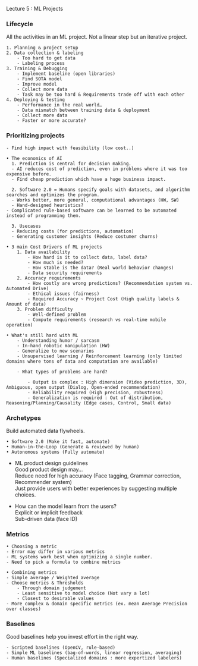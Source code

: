 Lecture 5 : ML Projects

### Lifecycle

All the activities in an ML project. Not a linear step but an iterative project.

	1. Planning & project setup
	2. Data collection & labeling
		- Too hard to get data
		- Labeling process
	3. Training & Debugging
		- Implement baseline (open libraries)
		- Find SOTA model
		- Improve model
		- Collect more data
		- Task may be too hard & Requirements trade off with each other
	4. Deploying & testing
		- Performance in the real world…
		- Data mismatch between training data & deployment
		- Collect more data
		- Faster or more accurate?
	

### Prioritizing projects

	- Find high impact with feasibility (low cost..) 

	• The economics of AI
	  1. Prediction is central for decision making.
	  - AI reduces cost of prediction, even in problems where it was too expensive before. 
	  - Find cheap prediction which have a huge business impact.

	  2. Software 2.0 = Humans specify goals with datasets, and algorithm searches and optimizes the program. 
	  - Works better, more general, computational advantages (HW, SW)
	  - Hand-designed heuristics?
    - Complicated rule-based software can be learned to be automated instead of programming them.
	
	  3. Usecases
	  - Reducing costs (for predictions, automation)
	  - Generating customer insights (Reduce costumer churns)

	• 3 main Cost Drivers of ML projects
		1. Data availability
			- How hard is it to collect data, label data?
			- How much is needed?
			- How stable is the data? (Real world behavior changes)
			- Data security requirements
		2. Accuracy requirements
			- How costly are wrong predictions? (Recommendation system vs. Automated Drive)
			- Ethical issues (fairness)
			- Required Accuracy ~ Project Cost (High quality labels & Amount of data)
		3. Problem difficulty
			- Well-defined problem
			- Compute requirements (research vs real-time mobile operation)
			
	• What's still hard with ML
		- Understanding humor / sarcasm
		- In-hand robotic manipulation (HW)
		- Generalize to new scenarios
		- Unsupervised learning / Reinforcement learning (only limited domains where tons of data and computation are available)
    
		- What types of problems are hard?  
    
    		- Output is complex : High dimension (Video prediction, 3D), Ambiguous, open output (Dialog, Open-ended recommendation)
			- Reliability required (High precision, robustness)
			- Generalization is required : Out of distribution, Reasoning/Planning/Causality (Edge cases, Control, Small data)


### Archetypes

Build automated data flywheels. 

	• Software 2.0 (Make it fast, automate)
	• Human-in-the-Loop (Generate & reviewed by human)
	• Autonomous systems (Fully automate)

  - ML product design guidelines  
	  Good product design may…  
	  Reduce need for high accuracy (Face tagging, Grammar correction, Recommender system)  
	  Just provide users with better experiences by suggesting multiple choices.  
	
  - How can the model learn from the users?  
	  Explicit or implicit feedback  
	  Sub-driven data (face ID)
		

### Metrics

	• Choosing a metric
	- Error may differ in various metrics
	- ML systems work best when optimizing a single number.
	- Need to pick a formula to combine metrics
	
	• Combining metrics
	- Simple average / Weighted average
	- Choose metrics & Thresholds
		- Through domain judgement 
		- Least sensitive to model choice (Not vary a lot)
		- Closest to desirable values
	- More complex & domain specific metrics (ex. mean Average Precision over classes)


### Baselines

Good baselines help you invest effort in the right way.

	- Scripted baselines (OpenCV, rule-based)
	- Simple ML baselines (bag-of-words, linear regression, averaging)
	- Human baselines (Specialized domains : more expertized labelers)
